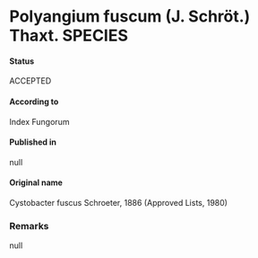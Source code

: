 # Polyangium fuscum (J. Schröt.) Thaxt. SPECIES

#### Status
ACCEPTED

#### According to
Index Fungorum

#### Published in
null

#### Original name
Cystobacter fuscus Schroeter, 1886 (Approved Lists, 1980)

### Remarks
null